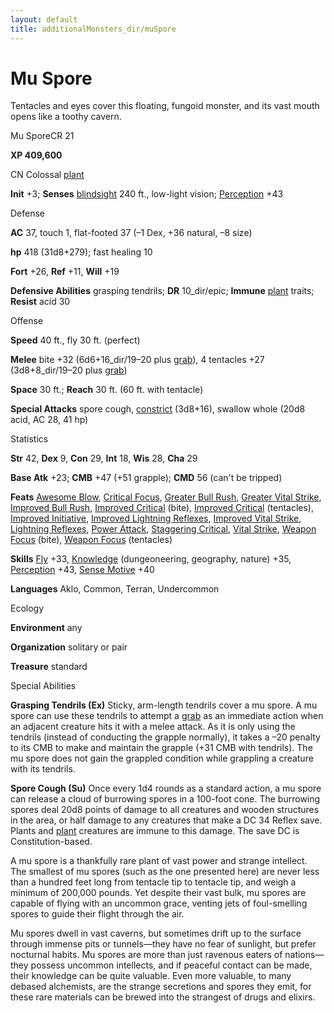 ```yaml
---
layout: default
title: additionalMonsters_dir/muSpore
---
```

# Mu Spore

Tentacles and eyes cover this floating, fungoid monster, and its vast mouth opens like a toothy cavern.

Mu SporeCR 21

**XP 409,600**

CN Colossal [plant](monsters_dir/creatureTypes#_plant)

**Init** +3; **Senses** [blindsight](monsters_dir/universalMonsterRules#_blindsight) 240 ft., low-light vision; [Perception](additionalMonsters_dir/../skills_dir/perception#_perception) +43

Defense

**AC** 37, touch 1, flat-footed 37 (–1 Dex, +36 natural, –8 size)

**hp** 418 (31d8+279); fast healing 10

**Fort** +26, **Ref** +11, **Will** +19

**Defensive Abilities** grasping tendrils; **DR** 10_dir/epic; **Immune** [plant](monsters_dir/creatureTypes#_plant) traits; **Resist** acid 30

Offense

**Speed** 40 ft., fly 30 ft. (perfect)

**Melee** bite +32 (6d6+16_dir/19–20 plus [grab](monsters_dir/universalMonsterRules#_grab)), 4 tentacles +27 (3d8+8_dir/19–20 plus [grab](monsters_dir/universalMonsterRules#_grab))

**Space** 30 ft.; **Reach** 30 ft. (60 ft. with tentacle)

**Special Attacks** spore cough, [constrict](monsters_dir/universalMonsterRules#_constrict) (3d8+16), swallow whole (20d8 acid, AC 28, 41 hp)

Statistics

**Str** 42, **Dex** 9, **Con** 29, **Int** 18, **Wis** 28, **Cha** 29

**Base Atk** +23; **CMB** +47 (+51 grapple); **CMD** 56 (can't be tripped)

**Feats** [Awesome Blow](additionalMonsters_dir/../monsters_dir/monsterFeats#_awesome-blow), [Critical Focus](additionalMonsters_dir/../feats#_critical-focus), [Greater Bull Rush](additionalMonsters_dir/../feats#_greater-bull-rush), [Greater Vital Strike](additionalMonsters_dir/../feats#_greater-vital-strike), [Improved Bull Rush](additionalMonsters_dir/../feats#_improved-bull-rush), [Improved Critical](additionalMonsters_dir/../feats#_improved-critical) (bite), [Improved Critical](additionalMonsters_dir/../feats#_improved-critical) (tentacles), [Improved Initiative](additionalMonsters_dir/../feats#_improved-initiative), [Improved Lightning Reflexes](additionalMonsters_dir/../feats#_improved-lightning-reflexes), [Improved Vital Strike](additionalMonsters_dir/../feats#_improved-vital-strike), [Lightning Reflexes](additionalMonsters_dir/../feats#_lightning-reflexes), [Power Attack](additionalMonsters_dir/../feats#_power-attack), [Staggering Critical](additionalMonsters_dir/../feats#_staggering-critical), [Vital Strike](additionalMonsters_dir/../feats#_vital-strike), [Weapon Focus](additionalMonsters_dir/../feats#_weapon-focus) (bite), [Weapon Focus](additionalMonsters_dir/../feats#_weapon-focus) (tentacles)

**Skills** [Fly](additionalMonsters_dir/../skills_dir/fly#_fly) +33, [Knowledge](additionalMonsters_dir/../skills_dir/knowledge#_knowledge) (dungeoneering, geography, nature) +35, [Perception](additionalMonsters_dir/../skills_dir/perception#_perception) +43, [Sense Motive](additionalMonsters_dir/../skills_dir/senseMotive#_sense-motive) +40

**Languages** Aklo, Common, Terran, Undercommon

Ecology

**Environment** any

**Organization** solitary or pair

**Treasure** standard

Special Abilities

**Grasping Tendrils (Ex)** Sticky, arm-length tendrils cover a mu spore. A mu spore can use these tendrils to attempt a [grab](monsters_dir/universalMonsterRules#_grab) as an immediate action when an adjacent creature hits it with a melee attack. As it is only using the tendrils (instead of conducting the grapple normally), it takes a –20 penalty to its CMB to make and maintain the grapple (+31 CMB with tendrils). The mu spore does not gain the grappled condition while grappling a creature with its tendrils.

**Spore Cough (Su)** Once every 1d4 rounds as a standard action, a mu spore can release a cloud of burrowing spores in a 100-foot cone. The burrowing spores deal 20d8 points of damage to all creatures and wooden structures in the area, or half damage to any creatures that make a DC 34 Reflex save. Plants and [plant](monsters_dir/creatureTypes#_plant) creatures are immune to this damage. The save DC is Constitution-based.

A mu spore is a thankfully rare plant of vast power and strange intellect. The smallest of mu spores (such as the one presented here) are never less than a hundred feet long from tentacle tip to tentacle tip, and weigh a minimum of 200,000 pounds. Yet despite their vast bulk, mu spores are capable of flying with an uncommon grace, venting jets of foul-smelling spores to guide their flight through the air.

Mu spores dwell in vast caverns, but sometimes drift up to the surface through immense pits or tunnels—they have no fear of sunlight, but prefer nocturnal habits. Mu spores are more than just ravenous eaters of nations—they possess uncommon intellects, and if peaceful contact can be made, their knowledge can be quite valuable. Even more valuable, to many debased alchemists, are the strange secretions and spores they emit, for these rare materials can be brewed into the strangest of drugs and elixirs.

